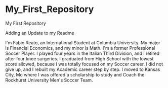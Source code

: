 # My_First_Repository
My First Repository

Adding an Update to my Readme

I'm Fabio Reato, an International Student at Columbia University. My major is Financial Economics, and my minor is Math. 
I'm a former Professional Soccer Player. I played four years in the Italian Third Division, and I retired after four knee surgeries.
I graduated from High School with the lowest score allowed, because I was totally focused on my Soccer career. 
I did not give up, and I rebuilt my Academic career step by step. 
I moved to Kansas City, Mo where I was offered a scholarship to study and Coach the Rockhurst University Men's Soccer Team.


